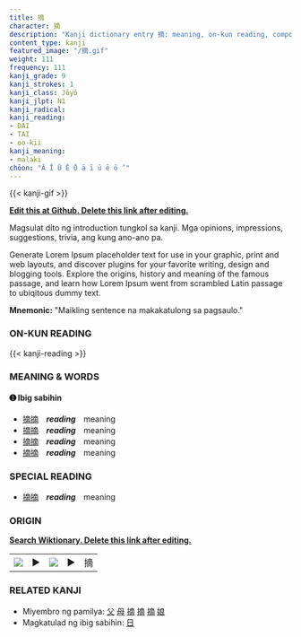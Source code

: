 ```yaml
---
title: 摘
character: 摘
description: "Kanji dictionary entry 摘: meaning, on-kun reading, compounds, origin, related kanji"
content_type: kanji
featured_image: "/摘.gif"
weight: 111
frequency: 111
kanji_grade: 9
kanji_strokes: 1
kanji_class: Jōyō
kanji_jlpt: N1
kanji_radical: 
kanji_reading: 
- DAI
- TAI
- oo-kii
kanji_meaning:
- malaki
chōon: "Ā Ī Ū Ē Ō ā ī ū ē ō ’"
---
```

[//]: # (Don't edit the line below. Kanji animated GIF code is automatically generated.)
{{< kanji-gif >}}

[//]: # (Edit below this line.)

**[Edit this at Github. Delete this link after editing.](https://github.com/tim0g/tim/tree/main/content/kanji/摘/index.md)**

Magsulat dito ng introduction tungkol sa kanji. Mga opinions, impressions, suggestions, trivia, ang kung ano-ano pa.

Generate Lorem Ipsum placeholder text for use in your graphic, print and web layouts, and discover plugins for your favorite writing, design and blogging tools. Explore the origins, history and meaning of the famous passage, and learn how Lorem Ipsum went from scrambled Latin passage to ubiqitous dummy text.
 
**Mnemonic:** "Maikling sentence na makakatulong sa pagsaulo."

### ON-KUN READING

[//]: # (Don't edit the line below. ON-KUN READING code is automatically generated.)
{{< kanji-reading >}}

### MEANING & WORDS

#### ➊ **Ibig sabihin**
  - [摘](../摘)[摘](../摘)　***reading***　meaning
  - [摘](../摘)[摘](../摘)　***reading***　meaning
  - [摘](../摘)[摘](../摘)　***reading***　meaning
  - [摘](../摘)[摘](../摘)　***reading***　meaning

### SPECIAL READING
  - [摘](../摘)[摘](../摘)　***reading***　meaning

### ORIGIN

**[Search Wiktionary. Delete this link after editing.](https://wiktionary.org/wiki/摘)**
<table class="kanji-table"><tr><td>
<img src="60px-摘-bronze.svg.png">
</td><td>▶</td><td>
<img src="60px-摘-oracle.svg.png">
</td><td>▶</td>
<td class="kanji-origin">摘</td>
</tr></table>

### RELATED KANJI
- Miyembro ng pamilya: [父](../父) [母](../母) [摘](../摘) [摘](../摘) [摘](../摘) [娘](../娘)
- Magkatulad ng ibig sabihin: [日](../日)
